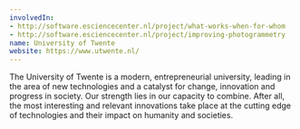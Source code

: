 ```yaml
---
involvedIn:
- http://software.esciencecenter.nl/project/what-works-when-for-whom
- http://software.esciencecenter.nl/project/improving-photogrammetry
name: University of Twente
website: https://www.utwente.nl/
---
```

The University of Twente is a modern, entrepreneurial university, leading in the area of new technologies and a catalyst for change, innovation and progress in society. Our strength lies in our capacity to combine. After all, the most interesting and relevant innovations take place at the cutting edge of technologies and their impact on humanity and societies.
